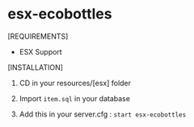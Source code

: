# esx-ecobottles

[REQUIREMENTS]
  
* ESX Support

[INSTALLATION]

1) CD in your resources/[esx] folder

2) Import ``item.sql`` in your database

3) Add this in your server.cfg :
``start esx-ecobottles``